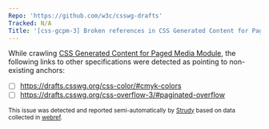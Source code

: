 ```yaml
---
Repo: 'https://github.com/w3c/csswg-drafts'
Tracked: N/A
Title: '[css-gcpm-3] Broken references in CSS Generated Content for Paged Media Module'
---
```


While crawling [CSS Generated Content for Paged Media Module](https://drafts.csswg.org/css-gcpm-3/), the following links to other specifications were detected as pointing to non-existing anchors:
* [ ] https://drafts.csswg.org/css-color/#cmyk-colors
* [ ] https://drafts.csswg.org/css-overflow-3/#paginated-overflow

<sub>This issue was detected and reported semi-automatically by [Strudy](https://github.com/w3c/strudy/) based on data collected in [webref](https://github.com/w3c/webref/).</sub>
